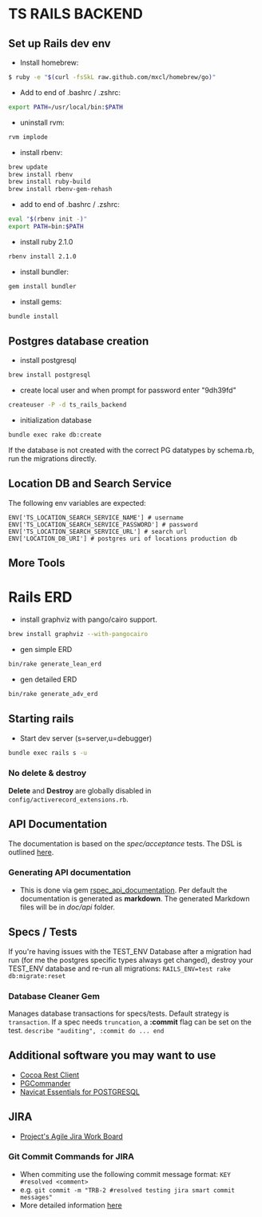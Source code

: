 # TS RAILS BACKEND

## Set up Rails dev env

* Install homebrew:
```bash
$ ruby -e "$(curl -fsSkL raw.github.com/mxcl/homebrew/go)"
```
* Add to end of .bashrc / .zshrc:
```bash
export PATH=/usr/local/bin:$PATH
```
* uninstall rvm:
```bash
rvm implode
```
* install rbenv:
```bash
brew update
brew install rbenv
brew install ruby-build
brew install rbenv-gem-rehash
```
* add to end of .bashrc / .zshrc:
```bash
eval "$(rbenv init -)"
export PATH=bin:$PATH
```
* install ruby 2.1.0
```bash
rbenv install 2.1.0
```

* install bundler:
```bash
gem install bundler
```
* install gems:
```bash
bundle install
```

## Postgres database creation

* install postgresql
```bash
brew install postgresql
```
* create local user and when prompt for password enter "9dh39fd"
```bash
createuser -P -d ts_rails_backend
```
* initialization database
```bash
bundle exec rake db:create
```

If the database is not created with the correct PG datatypes by schema.rb, run the migrations directly.

## Location DB and Search Service

The following env variables are expected:

```
ENV['TS_LOCATION_SEARCH_SERVICE_NAME'] # username
ENV['TS_LOCATION_SEARCH_SERVICE_PASSWORD'] # password
ENV['TS_LOCATION_SEARCH_SERVICE_URL'] # search url
ENV['LOCATION_DB_URI'] # postgres uri of locations production db
```

## More Tools

# Rails ERD

* install graphviz with pango/cairo support.
```bash
brew install graphviz --with-pangocairo
```
* gen simple ERD
```bash
bin/rake generate_lean_erd
```

* gen detailed ERD
```bash
bin/rake generate_adv_erd
```


## Starting rails

* Start dev server (s=server,u=debugger)

```bash
bundle exec rails s -u
```

### No delete & destroy

**Delete** and **Destroy** are globally disabled in ```config/activerecord_extensions.rb```.

## API Documentation

The documentation is based on the *spec/acceptance* tests.
The DSL is outlined [here](https://github.com/zipmark/rspec_api_documentation#dsl).

### Generating API documentation

* This is done via gem [rspec_api_documentation](https://github.com/zipmark/rspec_api_documentation).
Per default the documentation is generated as **markdown**.
The generated Markdown files will be in *doc/api* folder.

## Specs / Tests

If you're having issues with the TEST_ENV Database after a migration had run
(for me the postgres specific types always get changed), destroy your TEST_ENV
database and re-run all migrations: ```RAILS_ENV=test rake db:migrate:reset```

### Database Cleaner Gem

Manages database transactions for specs/tests.
Default strategy is ```transaction```.
If a spec needs ```truncation```, a **:commit** flag can be set on the test.
```describe "auditing", :commit do ... end```


## Additional software you may want to use

* [Cocoa Rest Client](http://mmattozzi.github.io/cocoa-rest-client/)
* [PGCommander](https://eggerapps.at/pgcommander/)
* [Navicat Essentials for POSTGRESQL](https://itunes.apple.com/de/app/navicat-essentials-for-postgresql/id466725643?l=en&mt=12)

## JIRA

* [Project's Agile Jira Work Board](https://timeslot.atlassian.net/secure/RapidBoard.jspa?rapidView=2&view=detail)

### Git Commit Commands for JIRA

* When commiting use the following commit message format: `KEY #resolved <comment>`
* e.g. `git commit -m "TRB-2 #resolved testing jira smart commit messages"`
* More detailed information [here](https://confluence.atlassian.com/display/AOD/Processing+JIRA+issues+with+commit+messages)
